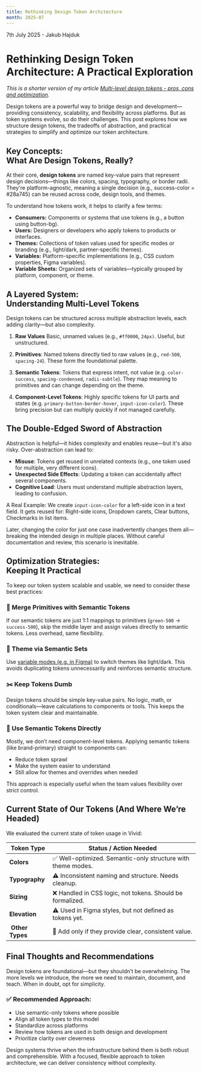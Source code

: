 ```yaml
---
title: Rethinking Design Token Architecture
month: 2025-07
---
```


7th July 2025 - Jakub Hajduk

# Rethinking Design Token Architecture: A Practical Exploration

_This is a shorter version of my article [Multi-level design tokens - pros, cons and optimization](https://confluence.vonage.com/pages/viewpage.action?pageId=454985049)._

Design tokens are a powerful way to bridge design and development—providing consistency, scalability, and flexibility across platforms. But as token systems evolve, so do their challenges. This post explores how we structure design tokens, the tradeoffs of abstraction, and practical strategies to simplify and optimize our token architecture.

## Key Concepts:<br />What Are Design Tokens, Really?

At their core, **design tokens** are named key-value pairs that represent design decisions—things like colors, spacing, typography, or border radii. They're platform-agnostic, meaning a single decision (e.g., success-color = #28a745) can be reused across code, design tools, and themes.

To understand how tokens work, it helps to clarify a few terms:

- **Consumers:** Components or systems that use tokens (e.g., a button using button-bg).
- **Users:** Designers or developers who apply tokens to products or interfaces.
- **Themes:** Collections of token values used for specific modes or branding (e.g., light/dark, partner-specific themes).
- **Variables:** Platform-specific implementations (e.g., CSS custom properties, Figma variables).
- **Variable Sheets:** Organized sets of variables—typically grouped by platform, component, or theme.

## A Layered System:<br />Understanding Multi-Level Tokens

Design tokens can be structured across multiple abstraction levels, each adding clarity—but also complexity.

1. **Raw Values**
   Basic, unnamed values (e.g., `#ff0000`, `24px)`. Useful, but unstructured.

2. **Primitives**:
   Named tokens directly tied to raw values (e.g., `red-500`, `spacing-24`). These form the foundational palette.

3. **Semantic Tokens**:
   Tokens that express intent, not value (e.g. `color-success`, `spacing-condensed`, `radii-subtle`). They map meaning to primitives and can change depending on the theme.

4. **Component-Level Tokens**:
   Highly specific tokens for UI parts and states (e.g. `primary-button-border-hover`, `input-icon-color`). These bring precision but can multiply quickly if not managed carefully.

## The Double-Edged Sword of Abstraction

Abstraction is helpful—it hides complexity and enables reuse—but it's also risky. Over-abstraction can lead to:

- **Misuse**: Tokens get reused in unrelated contexts (e.g., one token used for multiple, very different icons).
- **Unexpected Side Effects**: Updating a token can accidentally affect several components.
- **Cognitive Load**: Users must understand multiple abstraction layers, leading to confusion.

A Real Example:
We create `input-icon-color` for a left-side icon in a text field. It gets reused for: Right-side icons, Dropdown carets, Clear buttons, Checkmarks in list items.

Later, changing the color for just one case inadvertently changes them all—breaking the intended design in multiple places. Without careful documentation and review, this scenario is inevitable.

## Optimization Strategies:<br />Keeping It Practical

To keep our token system scalable and usable, we need to consider these best practices:

### 🔁 Merge Primitives with Semantic Tokens

If our semantic tokens are just 1:1 mappings to primitives (`green-500` → `success-500`), skip the middle layer and assign values directly to semantic tokens. Less overhead, same flexibility.

### 🎨 Theme via Semantic Sets

Use [variable modes (e.g. in Figma)](https://help.figma.com/hc/en-us/articles/15343816063383-Modes-for-variables) to switch themes like light/dark. This avoids duplicating tokens unnecessarily and reinforces semantic structure.

### ✂️ Keep Tokens Dumb

Design tokens should be simple key-value pairs. No logic, math, or conditionals—leave calculations to components or tools. This keeps the token system clear and maintainable.

### 🚀 Use Semantic Tokens Directly

Mostly, we don’t need component-level tokens. Applying semantic tokens (like brand-primary) straight to components can:

- Reduce token sprawl
- Make the system easier to understand
- Still allow for themes and overrides when needed

This approach is especially useful when the team values flexibility over strict control.

## Current State of Our Tokens (And Where We’re Headed)

We evaluated the current state of token usage in Vivid:

| Token Type       | Status / Action Needed                                       |
| ---------------- | ------------------------------------------------------------ |
| **Colors**       | ✅ Well-optimized. Semantic-only structure with theme modes. |
| **Typography**   | ⚠️ Inconsistent naming and structure. Needs cleanup.         |
| **Sizing**       | ❌ Handled in CSS logic, not tokens. Should be formalized.   |
| **Elevation**    | ⚠️ Used in Figma styles, but not defined as tokens yet.      |
|  **Other Types** | 👀 Add only if they provide clear, consistent value.         |

## Final Thoughts and Recommendations

Design tokens are foundational—but they shouldn’t be overwhelming. The more levels we introduce, the more we need to maintain, document, and teach. When in doubt, opt for simplicity.

### ✅ Recommended Approach:

- Use semantic-only tokens where possible
- Align all token types to this model
- Standardize across platforms
- Review how tokens are used in both design and development
- Prioritize clarity over cleverness

Design systems thrive when the infrastructure behind them is both robust and comprehensible. With a focused, flexible approach to token architecture, we can deliver consistency without complexity.
